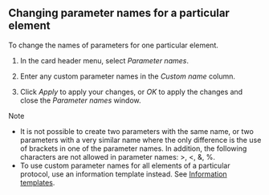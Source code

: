 ## Changing parameter names for a particular element

To change the names of parameters for one particular element.

1. In the card header menu, select *Parameter names*.

2. Enter any custom parameter names in the *Custom name* column.

3. Click *Apply* to apply your changes, or *OK* to apply the changes and close the *Parameter names* window.

> [!NOTE]
> -  It is not possible to create two parameters with the same name, or two parameters with a very similar name where the only difference is the use of brackets in one of the parameter names. In addition, the following characters are not allowed in parameter names: \>, \<, &, %.
> -  To use custom parameter names for all elements of a particular protocol, use an information template instead. See [Information templates](../protocols/Information_templates.md).
>
